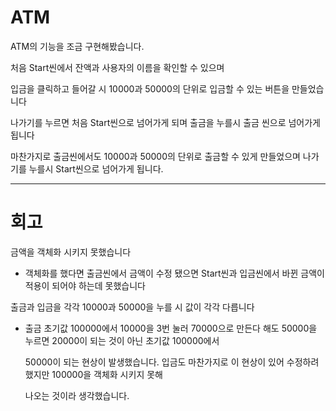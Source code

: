 # ATM

ATM의 기능을 조금 구현해봤습니다.


처음 Start씬에서 잔액과 사용자의 이름을 확인할 수 있으며


입금을 클릭하고 들어갈 시 10000과 50000의 단위로 입금할 수 있는 버튼을 만들었습니다


나가기를 누르면 처음 Start씬으로 넘어가게 되며 출금을 누를시 출금 씬으로 넘어가게 됩니다


마찬가지로 출금씬에서도 10000과 50000의 단위로 출금할 수 있게 만들었으며 나가기를 누를시 Start씬으로 넘어가게 됩니다.



---
# 회고

금액을 객체화 시키지 못했습니다
 - 객체화를 했다면 출금씬에서 금액이 수정 됐으면 Start씬과 입금씬에서 바뀐 금액이 적용이 되어야 하는데 못했습니다


출금과 입금을 각각 10000과 50000을 누를 시 값이 각각 다릅니다
 - 출금 초기값 100000에서 10000을 3번 눌러 70000으로 만든다 해도 50000을 누르면 20000이 되는 것이 아닌 초기값 100000에서

   50000이 되는 현상이 발생했습니다. 입금도 마찬가지로 이 현상이 있어 수정하려했지만 100000을 객체화 시키지 못해

   나오는 것이라 생각했습니다.

 
